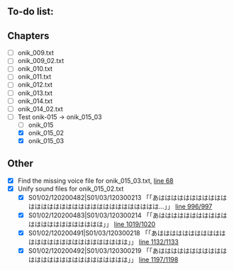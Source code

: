 To-do list:
-----------------------------------------------------------------------------------------

Chapters
-----------------------------------------------------------------------------------------
- [ ] onik_009.txt
- [ ] onik_009_02.txt
- [ ] onik_010.txt
- [ ] onik_011.txt
- [ ] onik_012.txt
- [ ] onik_013.txt
- [ ] onik_014.txt
- [ ] onik_014_02.txt
- [ ] Test onik-015 -> onik_015_03
  - [ ] onik_015
  - [x] onik_015_02
  - [x] onik_015_03

Other
-----------------------------------------------------------------------------------------
- [x] Find the missing voice file for onik_015_03.txt, [line 68](https://github.com/higurashi-mod/scripts/blob/master/Update/onik_015_03.txt#L68)
- [x] Unify sound files for onik_015_02.txt
  - [x] S01/02/120200482|S01/03/120300213	「「あはははははははははははははははははははははははははははははははは…」」 [line 996/997](https://github.com/higurashi-mod/scripts/blob/master/Update/onik_015_02.txt#L996)
  - [x] S01/02/120200483|S01/03/120300214	「「あははははははははははははははははははははははは」」 [line 1019/1020](https://github.com/higurashi-mod/scripts/blob/master/Update/onik_015_02.txt#L1019)
  - [x] S01/02/120200491|S01/03/120300218	「「あははははははははははははははははははははははははははは」」 [line 1132/1133](https://github.com/higurashi-mod/scripts/blob/master/Update/onik_015_02.txt#L1132)
  - [x] S01/02/120200492|S01/03/120300219	「「あははははははははははははははははははははははははははは」」 [line 1197/1198](https://github.com/higurashi-mod/scripts/blob/master/Update/onik_015_02.txt#L1197)
